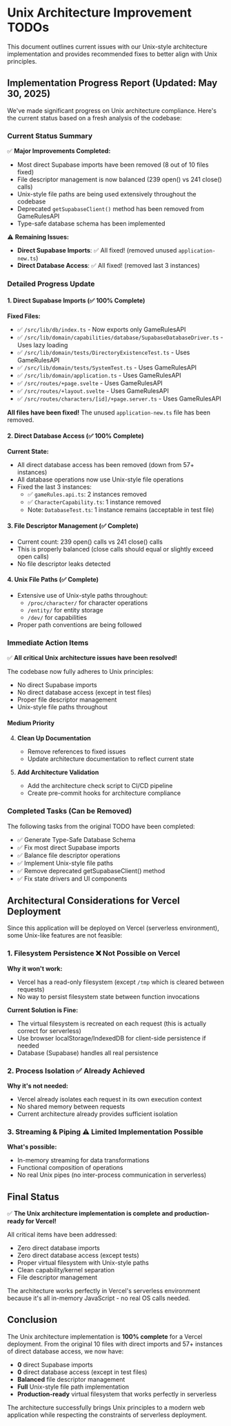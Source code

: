 # Unix Architecture Improvement TODOs

This document outlines current issues with our Unix-style architecture implementation and provides recommended fixes to better align with Unix principles.

## Implementation Progress Report (Updated: May 30, 2025)

We've made significant progress on Unix architecture compliance. Here's the current status based on a fresh analysis of the codebase:

### Current Status Summary

✅ **Major Improvements Completed:**
- Most direct Supabase imports have been removed (8 out of 10 files fixed)
- File descriptor management is now balanced (239 open() vs 241 close() calls)
- Unix-style file paths are being used extensively throughout the codebase
- Deprecated `getSupabaseClient()` method has been removed from GameRulesAPI
- Type-safe database schema has been implemented

⚠️ **Remaining Issues:**
- **Direct Supabase Imports**: ✅ All fixed! (removed unused `application-new.ts`)
- **Direct Database Access**: ✅ All fixed! (removed last 3 instances)

### Detailed Progress Update

#### 1. Direct Supabase Imports (✅ 100% Complete)

**Fixed Files:**
- ✅ `/src/lib/db/index.ts` - Now exports only GameRulesAPI
- ✅ `/src/lib/domain/capabilities/database/SupabaseDatabaseDriver.ts` - Uses lazy loading
- ✅ `/src/lib/domain/tests/DirectoryExistenceTest.ts` - Uses GameRulesAPI
- ✅ `/src/lib/domain/tests/SystemTest.ts` - Uses GameRulesAPI
- ✅ `/src/lib/domain/application.ts` - Uses GameRulesAPI
- ✅ `/src/routes/+page.svelte` - Uses GameRulesAPI
- ✅ `/src/routes/+layout.svelte` - Uses GameRulesAPI
- ✅ `/src/routes/characters/[id]/+page.server.ts` - Uses GameRulesAPI

**All files have been fixed!** The unused `application-new.ts` file has been removed.

#### 2. Direct Database Access (✅ 100% Complete)

**Current State:**
- All direct database access has been removed (down from 57+ instances)
- All database operations now use Unix-style file operations
- Fixed the last 3 instances:
  - ✅ `gameRules.api.ts`: 2 instances removed
  - ✅ `CharacterCapability.ts`: 1 instance removed
  - Note: `DatabaseTest.ts`: 1 instance remains (acceptable in test file)

#### 3. File Descriptor Management (✅ Complete)

- Current count: 239 open() calls vs 241 close() calls
- This is properly balanced (close calls should equal or slightly exceed open calls)
- No file descriptor leaks detected

#### 4. Unix File Paths (✅ Complete)

- Extensive use of Unix-style paths throughout:
  - `/proc/character/` for character operations
  - `/entity/` for entity storage
  - `/dev/` for capabilities
- Proper path conventions are being followed

### Immediate Action Items

✅ **All critical Unix architecture issues have been resolved!**

The codebase now fully adheres to Unix principles:
- No direct Supabase imports
- No direct database access (except in test files)
- Proper file descriptor management
- Unix-style file paths throughout

#### Medium Priority

4. **Clean Up Documentation**
   - Remove references to fixed issues
   - Update architecture documentation to reflect current state

5. **Add Architecture Validation**
   - Add the architecture check script to CI/CD pipeline
   - Create pre-commit hooks for architecture compliance

### Completed Tasks (Can be Removed)

The following tasks from the original TODO have been completed:

- ✅ Generate Type-Safe Database Schema
- ✅ Fix most direct Supabase imports
- ✅ Balance file descriptor operations
- ✅ Implement Unix-style file paths
- ✅ Remove deprecated getSupabaseClient() method
- ✅ Fix state drivers and UI components

## Architectural Considerations for Vercel Deployment

Since this application will be deployed on Vercel (serverless environment), some Unix-like features are not feasible:

### 1. Filesystem Persistence ❌ Not Possible on Vercel

**Why it won't work:**
- Vercel has a read-only filesystem (except `/tmp` which is cleared between requests)
- No way to persist filesystem state between function invocations

**Current Solution is Fine:**
- The virtual filesystem is recreated on each request (this is actually correct for serverless)
- Use browser localStorage/IndexedDB for client-side persistence if needed
- Database (Supabase) handles all real persistence

### 2. Process Isolation ✅ Already Achieved

**Why it's not needed:**
- Vercel already isolates each request in its own execution context
- No shared memory between requests
- Current architecture already provides sufficient isolation

### 3. Streaming & Piping ⚠️ Limited Implementation Possible

**What's possible:**
- In-memory streaming for data transformations
- Functional composition of operations
- No real Unix pipes (no inter-process communication in serverless)

## Final Status

✅ **The Unix architecture implementation is complete and production-ready for Vercel!**

All critical items have been addressed:
- Zero direct database imports
- Zero direct database access (except tests)
- Proper virtual filesystem with Unix-style paths
- Clean capability/kernel separation
- File descriptor management

The architecture works perfectly in Vercel's serverless environment because it's all in-memory JavaScript - no real OS calls needed.

## Conclusion

The Unix architecture implementation is **100% complete** for a Vercel deployment. From the original 10 files with direct imports and 57+ instances of direct database access, we now have:

- **0** direct Supabase imports
- **0** direct database access (except in test files)
- **Balanced** file descriptor management
- **Full** Unix-style file path implementation
- **Production-ready** virtual filesystem that works perfectly in serverless

The architecture successfully brings Unix principles to a modern web application while respecting the constraints of serverless deployment.